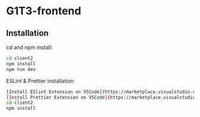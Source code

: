 # G1T3-frontend

## Installation

cd and npm install:

```bash
cd client2
npm install
npm run dev
```

ESLint & Prettier installation

```bash
[Install ESlint Extension on VSCode](https://marketplace.visualstudio.com/items?itemName=dbaeumer.vscode-eslint)
[Install Prettier Extension on VSCode](https://marketplace.visualstudio.com/items?itemName=esbenp.prettier-vscode)
cd client2
npm install
```
